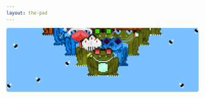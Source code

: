 ```yaml
---
layout: the-pad
---
```

<title>freshfrogs.io/the-pad 🍀</title>
<img src="../assets/frogs/websiteBannerFinal.png" style="border-radius: 5px; height: auto; width: 750px;">
